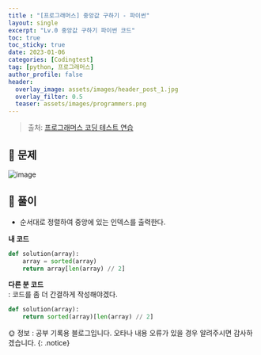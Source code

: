 ```yaml
---
title : "[프로그래머스] 중앙값 구하기 - 파이썬"
layout: single
excerpt: "Lv.0 중앙값 구하기 파이썬 코드"
toc: true
toc_sticky: true
date: 2023-01-06
categories: [Codingtest]
tag: [python, 프로그래머스]
author_profile: false
header:
  overlay_image: assets/images/header_post_1.jpg
  overlay_filter: 0.5 
  teaser: assets/images/programmers.png
---
```


> 출처: [프로그래머스 코딩 테스트 연습](https://school.programmers.co.kr/learn/challenges)  

## 🐝 문제  
![image](https://user-images.githubusercontent.com/50590124/210813987-33fdd960-55ba-41ab-8e7b-0bf45d466515.png)

## 🍯 풀이  
- 순서대로 정렬하여 중앙에 있는 인덱스를 출력한다.  

**내 코드**  
```python
def solution(array):
    array = sorted(array)
    return array[len(array) // 2]
```

**다른 분 코드**  
: 코드를 좀 더 간결하게 작성해야겠다.

```python
def solution(array):
    return sorted(array)[len(array) // 2]
```

🌞 정보 : 공부 기록용 블로그입니다. 오타나 내용 오류가 있을 경우 알려주시면 감사하겠습니다.
{: .notice}
